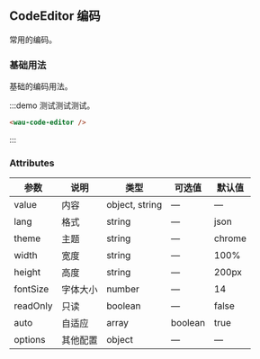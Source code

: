 ## CodeEditor 编码
常用的编码。

### 基础用法

基础的编码用法。

:::demo 测试测试测试。

```html
<wau-code-editor />
```
:::

### Attributes
| 参数 | 说明 | 类型   | 可选值                | 默认值 |
| ---- | ---- | ------ | --------------------- | ------ |
| value | 内容 | object, string | — | —      |
| lang | 格式 | string | — | json      |
| theme | 主题 | string | — | chrome      |
| width | 宽度 | string | — | 100%      |
| height | 高度 | string | — | 200px      |
| fontSize | 字体大小 | number | — | 14      |
| readOnly | 只读 | boolean | — | false      |
| auto | 自适应 | array | boolean | true      |
| options | 其他配置 | object | — | —      |
